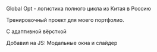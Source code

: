 Global Opt - логистика полного цикла из Китая в Россию

Тренировочный проект для моего портфолио.

С адаптивной вёрсткой

Добавил на JS: Модальные окна и слайдер
